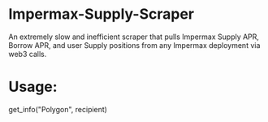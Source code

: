 # Impermax-Supply-Scraper

An extremely slow and inefficient scraper that pulls Impermax Supply APR, Borrow APR, and user Supply positions from any Impermax deployment via web3 calls.

# Usage: 
get_info("Polygon", recipient)

